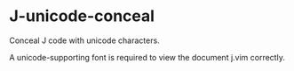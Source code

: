 # J-unicode-conceal
Conceal J code with unicode characters.

A unicode-supporting font is required to view the document j.vim correctly.
